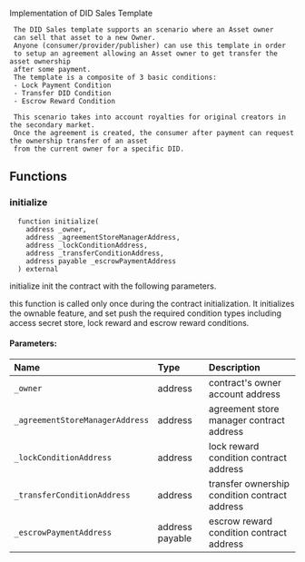 
Implementation of DID Sales Template

     The DID Sales template supports an scenario where an Asset owner
     can sell that asset to a new Owner.
     Anyone (consumer/provider/publisher) can use this template in order
     to setup an agreement allowing an Asset owner to get transfer the asset ownership
     after some payment. 
     The template is a composite of 3 basic conditions: 
     - Lock Payment Condition
     - Transfer DID Condition
     - Escrow Reward Condition

     This scenario takes into account royalties for original creators in the secondary market.
     Once the agreement is created, the consumer after payment can request the ownership transfer of an asset
     from the current owner for a specific DID.

## Functions
### initialize
```solidity
  function initialize(
    address _owner,
    address _agreementStoreManagerAddress,
    address _lockConditionAddress,
    address _transferConditionAddress,
    address payable _escrowPaymentAddress
  ) external
```
initialize init the 
      contract with the following parameters.

this function is called only once during the contract
      initialization. It initializes the ownable feature, and 
      set push the required condition types including 
      access secret store, lock reward and escrow reward conditions.

#### Parameters:
| Name | Type | Description                                                          |
| :--- | :--- | :------------------------------------------------------------------- |
|`_owner` | address | contract's owner account address
|`_agreementStoreManagerAddress` | address | agreement store manager contract address
|`_lockConditionAddress` | address | lock reward condition contract address
|`_transferConditionAddress` | address | transfer ownership condition contract address
|`_escrowPaymentAddress` | address payable | escrow reward condition contract address


